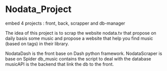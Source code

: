 # Nodata_Project
embed 4 projects : front, back, scrapper and db-manager

The idea of this project is to scrap the website nodata.tv that propose on daily basis some music and propose a website that help you find music (based on tags) in their library.

NodataDash is the front base on Dash python framework.
NodataScraper is base on Spider
db_music contains the script to deal with the database
musicAPI is the backend that link the db to the front.
